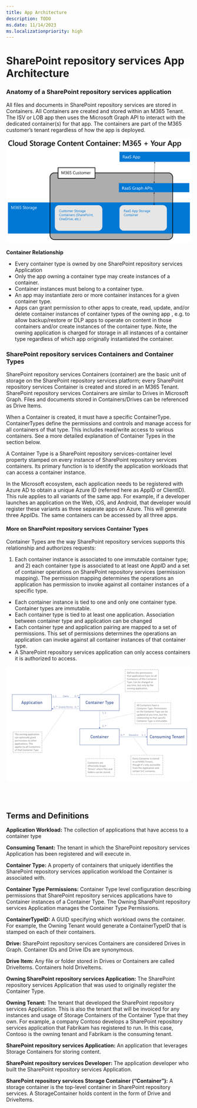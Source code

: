 ```yaml
---
title: App Architecture
description: TODO
ms.date: 11/14/2023
ms.localizationpriority: high
---
```


# SharePoint repository services App Architecture

### Anatomy of a SharePoint repository services application 

All files and documents in SharePoint repository services are stored in Containers. All Containers are created and stored within an M365 Tenant. The ISV or LOB app then uses the Microsoft Graph API to interact with the dedicated container(s) for that app. The containers are part of the M365 customer’s tenant regardless of how the app is deployed.

![SharePoint repository services Capabilities](../../images/raaspic2.png)

**Container Relationship**

- Every container type is owned by one SharePoint repository services Application
- Only the app owning a container type may create instances of a container.
- Container instances must belong to a container type.
- An app may instantiate zero or more container instances for a given container type.
- Apps can grant permission to other apps to create, read, update, and/or delete container instances of container types of the owning app , e.g. to allow backup/restore or DLP apps to operate on content in those containers and/or create instances of the container type. Note, the owning application is charged for storage in all instances of a container type regardless of which app originally instantiated the container.

### **SharePoint repository services Containers and Container Types**
SharePoint repository services Containers (container) are the basic unit of storage on the SharePoint repository services platform; every SharePoint repository services Container is created and stored in an M365 Tenant. SharePoint repository services Containers are similar to Drives in Microsoft Graph. Files and documents stored in Containers/Drives can be referenced as Drive Items.

When a Container is created, it must have a specific ContainerType. ContainerTypes define the permissions and controls and manage access for all containers of that type. This includes read/write access to various containers. See a more detailed explanation of Container Types in the section below.

A Container Type is a SharePoint repository services-container level property stamped on every instance of SharePoint repository services containers. Its primary function is to identify the application workloads that can access a container instance.

In the Microsoft ecosystem, each application needs to be registered with Azure AD to obtain a unique Azure ID (referred here as AppID or ClientID). This rule applies to all variants of the same app. For example, if a developer launches an application on the Web, iOS, and Android, that developer would register these variants as three separate apps on Azure. This will generate three AppIDs. The same containers can be accessed by all three apps.

#### More on SharePoint repository services Container Types
Container Types are the way SharePoint repository services supports this relationship and authorizes requests:

1) Each container instance is associated to one immutable container type; and 2) each container type is associated to at least one AppID and a set of container operations on SharePoint repository services (permission mapping). The permission mapping determines the operations an application has permission to invoke against all container instances of a specific type.

- Each container instance is tied to one and only one container type. Container types are immutable.
- Each container type is tied to at least one application. Association between container type and application can be changed
- Each container type and application pairing are mapped to a set of permissions. This set of permissions determines the operations an application can invoke against all container instances of that container type.
- A SharePoint repository services application can only access containers it is authorized to access.

![SharePoint repository services Flow](../../images/raasflow.png)

<br></br>

## Terms and Definitions 
**Application Workload:** The collection of applications that have access to a container type

**Consuming Tenant:** The tenant in which the SharePoint repository services Application has been registered and will execute in. 

**Container Type:** A property of containers that uniquely identifies the SharePoint repository services application workload the Container is associated with.

**Container Type Permissions:** Container Type level configuration describing permissions that SharePoint repository services applications have to Container instances of a Container Type. The Owning SharePoint repository services Application manages the Container Type Permissions. 

**ContainerTypeID:** A GUID specifying which workload owns the container. For example, the Owning Tenant would generate a ContainerTypeID that is stamped on each of their containers. 

**Drive:** SharePoint repository services Containers are considered Drives in Graph. Container IDs and Drive IDs are synonymous. 

**Drive Item:** Any file or folder stored in Drives or Containers are called DriveItems. Containers hold DriveItems.

**Owning SharePoint repository services Application:** The SharePoint repository services Application that was used to originally register the Container Type. 

**Owning Tenant:** The tenant that developed the SharePoint repository services Application. This is also the tenant that will be invoiced for any instances and usage of Storage Containers of the Container Type that they own. For example, a company Contoso develops a SharePoint repository services application that Fabrikam has registered to run. In this case, Contoso is the owning tenant and Fabrikam is the consuming tenant.

**SharePoint repository services Application:** An application that leverages Storage Containers for storing content.  

**SharePoint repository services Developer:** The application developer who built the SharePoint repository services Application.  

**SharePoint repository services Storage Container (“Container”):** A storage container is the top-level container in SharePoint repository services. A StorageContainer holds content in the form of Drive and DriveItems.  
